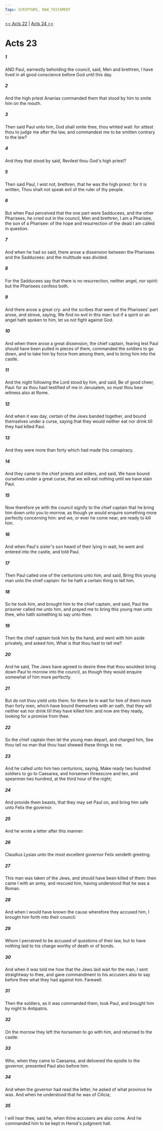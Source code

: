 ```yaml
---
Tags: SCRIPTURE, NEW_TESTAMENT
---
```


[<< Acts 22](NEW_TESTAMENT/05_Acts/Acts_22.md) | [Acts 24 >>](NEW_TESTAMENT/05_Acts/Acts_24.md)

# Acts 23

##### 1
 AND Paul, earnestly beholding the council, said, Men and brethren, I have lived in all good conscience before God until this day.
##### 2
 And the high priest Ananias commanded them that stood by him to smite him on the mouth.
##### 3
 Then said Paul unto him, God shall smite thee, thou whited wall: for sittest thou to judge me after the law, and commandest me to be smitten contrary to the law?
##### 4
 And they that stood by said, Revilest thou God's high priest?
##### 5
 Then said Paul, I wist not, brethren, that he was the high priest: for it is written, Thou shalt not speak evil of the ruler of thy people.
##### 6
 But when Paul perceived that the one part were Sadducees, and the other Pharisees, he cried out in the council, Men and brethren, I am a Pharisee, the son of a Pharisee: of the hope and resurrection of the dead I am called in question.
##### 7
 And when he had so said, there arose a dissension between the Pharisees and the Sadducees: and the multitude was divided.
##### 8
 For the Sadducees say that there is no resurrection, neither angel, nor spirit: but the Pharisees confess both.
##### 9
 And there arose a great cry: and the scribes that were of the Pharisees' part arose, and strove, saying, We find no evil in this man: but if a spirit or an angel hath spoken to him, let us not fight against God.
##### 10
 And when there arose a great dissension, the chief captain, fearing lest Paul should have been pulled in pieces of them, commanded the soldiers to go down, and to take him by force from among them, and to bring him into the castle.
##### 11
 And the night following the Lord stood by him, and said, Be of good cheer, Paul: for as thou hast testified of me in Jerusalem, so must thou bear witness also at Rome.
##### 12
 And when it was day, certain of the Jews banded together, and bound themselves under a curse, saying that they would neither eat nor drink till they had killed Paul.
##### 13
 And they were more than forty which had made this conspiracy.
##### 14
 And they came to the chief priests and elders, and said, We have bound ourselves under a great curse, that we will eat nothing until we have slain Paul.
##### 15
 Now therefore ye with the council signify to the chief captain that he bring him down unto you to morrow, as though ye would enquire something more perfectly concerning him: and we, or ever he come near, are ready to kill him.
##### 16
 And when Paul's sister's son heard of their lying in wait, he went and entered into the castle, and told Paul.
##### 17
 Then Paul called one of the centurions unto him, and said, Bring this young man unto the chief captain: for he hath a certain thing to tell him.
##### 18
 So he took him, and brought him to the chief captain, and said, Paul the prisoner called me unto him, and prayed me to bring this young man unto thee, who hath something to say unto thee.
##### 19
 Then the chief captain took him by the hand, and went with him aside privately, and asked him, What is that thou hast to tell me?
##### 20
 And he said, The Jews have agreed to desire thee that thou wouldest bring down Paul to morrow into the council, as though they would enquire somewhat of him more perfectly.
##### 21
 But do not thou yield unto them: for there lie in wait for him of them more than forty men, which have bound themselves with an oath, that they will neither eat nor drink till they have killed him: and now are they ready, looking for a promise from thee.
##### 22
 So the chief captain then let the young man depart, and charged him, See thou tell no man that thou hast shewed these things to me.
##### 23
 And he called unto him two centurions, saying, Make ready two hundred soldiers to go to Caesarea, and horsemen threescore and ten, and spearmen two hundred, at the third hour of the night;
##### 24
 And provide them beasts, that they may set Paul on, and bring him safe unto Felix the governor.
##### 25
 And he wrote a letter after this manner:
##### 26
 Claudius Lysias unto the most excellent governor Felix sendeth greeting.
##### 27
 This man was taken of the Jews, and should have been killed of them: then came I with an army, and rescued him, having understood that he was a Roman.
##### 28
 And when I would have known the cause wherefore they accused him, I brought him forth into their council:
##### 29
 Whom I perceived to be accused of questions of their law, but to have nothing laid to his charge worthy of death or of bonds.
##### 30
 And when it was told me how that the Jews laid wait for the man, I sent straightway to thee, and gave commandment to his accusers also to say before thee what they had against him. Farewell.
##### 31
 Then the soldiers, as it was commanded them, took Paul, and brought him by night to Antipatris.
##### 32
 On the morrow they left the horsemen to go with him, and returned to the castle:
##### 33
 Who, when they came to Caesarea, and delivered the epistle to the governor, presented Paul also before him.
##### 34
 And when the governor had read the letter, he asked of what province he was. And when he understood that he was of Cilicia;
##### 35
 I will hear thee, said he, when thine accusers are also come. And he commanded him to be kept in Herod's judgment hall.
